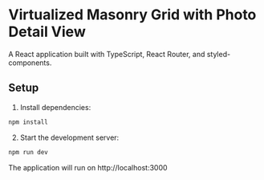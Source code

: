 # Virtualized Masonry Grid with Photo Detail View

A React application built with TypeScript, React Router, and styled-components.

## Setup

1. Install dependencies:
```bash
npm install
```

2. Start the development server:
```bash
npm run dev
```

The application will run on http://localhost:3000 